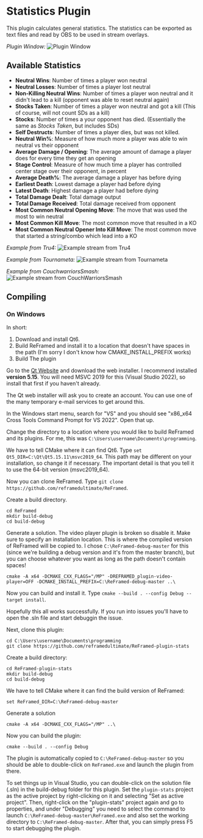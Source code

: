 # Statistics Plugin
This plugin calculates general statistics. The statistics can be exported as text files and read by OBS to be used in stream overlays.

_Plugin Window:_
![Plugin Window](https://imgur.com/FeiKfO1.jpg)

## Available Statistics
  - **Neutral Wins**: Number of times a player won neutral
  - **Neutral Losses**: Number of times a player lost neutral
  - **Non-Killing Neutral Wins**: Number of times a player won neutral and it didn't lead to a kill (opponent was able to reset neutral again)
  - **Stocks Taken**: Number of times a player won neutral and got a kill (This of course, will not count SDs as a kill)
  - **Stocks**: Number of times a your opponent has died. (Essentially the same as _Stocks Taken_, but includes SDs)
  - **Self Destructs**: Number of times a player dies, but was not killed.
  - **Neutral Win%**: Measure of how much more a player was able to win neutral vs their opponent
  - **Average Damage / Opening**: The average amount of damage a player does for every time they get an opening
  - **Stage Control**: Measure of how much time a player has controlled center stage over their opponent, in percent
  - **Average Death%**: The average damage a player has before dying
  - **Earliest Death**: Lowest damage a player had before dying
  - **Latest Death**: Highest damage a player had before dying
  - **Total Damage Dealt**: Total damage output
  - **Total Damage Received**: Total damage received from opponent
  - **Most Common Neutral Opening Move**: The move that was used the most to win neutral
  - **Most Common Kill Move**: The most common move that resulted in a KO
  - **Most Common Neutral Opener Into Kill Move**: The most common move that started a string/combo which lead into a KO

_Example from Tru4:_
![Example stream from Tru4](https://imgur.com/qvLK155.jpg)

_Example from Tournameta:_
![Example stream from Tournameta](https://imgur.com/52Sq7Sb.jpg)

_Example from CouchwarriorsSmash:_
![Example stream from CouchWarriorsSmash](https://imgur.com/wP2dgMt.jpg)

## Compiling

### On Windows

In short:
  1) Download and install Qt6.
  2) Build ReFramed and install it to a location that doesn't have spaces in the path (I'm sorry I don't know how CMAKE\_INSTALL\_PREFIX works)
  3) Build The plugin


Go to the [Qt Website](https://www.qt.io/download) and download the web installer. I recommend installed **version 5.15**. You will need MSVC 2019 for this (Visual Studio 2022), so install that first if you haven't already.

The Qt web installer will ask you to create an account. You can use one of the many temporary e-mail services to get around this.

In the Windows start menu, search for "VS" and you should see "x86\_x64 Cross Tools Command Prompt for VS 2022". Open that up.

Change the directory to a location where you would like to build ReFramed and its plugins. For me, this was ```C:\Users\username\Documents\programming```.

We have to tell CMake where it can find Qt6. Type ```set Qt5_DIR=C:\Qt\Qt5.15.11\msvc2019_64```. This path may be different on your installation, so change it if necessary. The important detail is that you tell it to use the 64-bit version (msvc2019\_64).

Now you can clone ReFramed. Type ```git clone https://github.com/reframedultimate/ReFramed```.

Create a build directory. 
```
cd ReFramed
mkdir build-debug
cd build-debug
```

Generate a solution. The video player plugin is broken so disable it. Make sure to specify an installation location. This is where the compiled version of ReFramed will be copied to. I chose ```C:\ReFramed-debug-master``` for this (since we're building a debug version and it's from the master branch), but you can choose whatever you want as long as the path doesn't contain spaces!
```
cmake -A x64 -DCMAKE_CXX_FLAGS="/MP" -DREFRAMED_plugin-video-player=OFF -DCMAKE_INSTALL_PREFIX=C:\ReFramed-debug-master ..\
```

Now you can build and install it. Type ```cmake --build . --config Debug --target install```.

Hopefully this all works successfully. If you run into issues you'll have to open the .sln file and start debuggin the issue.

Next, clone this plugin:
```
cd C:\Users\username\Documents\programming
git clone https://github.com/reframedultimate/ReFramed-plugin-stats
```

Create a build directory:
```
cd ReFramed-plugin-stats
mkdir build-debug
cd build-debug
```

We have to tell CMake where it can find the build version of ReFramed:
```
set ReFramed_DIR=C:\ReFramed-debug-master
```

Generate a solution
```
cmake -A x64 -DCMAKE_CXX_FLAGS="/MP" ..\
```

Now you can build the plugin:
```
cmake --build . --config Debug
```

The plugin is automatically copied to ```C:\ReFramed-debug-master``` so you should be able to double-click on ```ReFramed.exe``` and launch the plugin from there.

To set things up in Visual Studio, you can double-click on the solution file (.sln) in the build-debug folder for this plugin. Set the ```plugin-stats``` project as the active project by right-clicking on it and selecting "Set as active project". Then, right-click on the "plugin-stats" project again and go to properties, and under "Debugging" you need to select the command to launch ```C:\ReFramed-debug-master\ReFramed.exe``` and also set the working directory to ```C:\ReFramed-debug-master```. After that, you can simply press F5 to start debugging the plugin.
